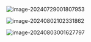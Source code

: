 ![image-20240729001807953](C:\Users\86159\AppData\Roaming\Typora\typora-user-images\image-20240729001807953.png)

![image-20240802102331862](C:/Users/86159/AppData/Roaming/Typora/typora-user-images/image-20240802102331862.png)

![image-20240803001627797](C:/Users/86159/AppData/Roaming/Typora/typora-user-images/image-20240803001627797.png)